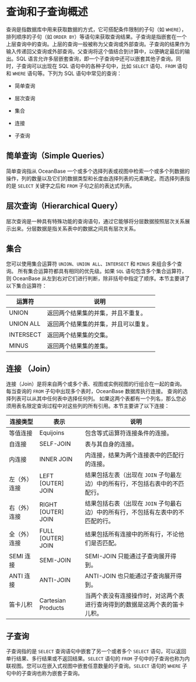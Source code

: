 查询和子查询概述 
=============================



查询是指数据库中用来获取数据的方式，它可搭配条件限制的子句（如 `WHERE`），排列顺序的子句（如 `ORDER BY`）等语句来获取查询结果。子查询是指嵌套在一个上层查询中的查询。上层的查询一般被称为父查询或外部查询。子查询的结果作为输入传递回父查询或外部查询。父查询将这个值结合到计算中，以便确定最后的输出。SQL 语言允许多层嵌套查询，即一个子查询中还可以嵌套其他子查询。同时，子查询可以出现在 SQL 语句中的各种子句中，比如 `SELECT` 语句、`FROM` 语句和 `WHERE` 语句等。下列为 SQL 语句中常见的查询：

* 简单查询

  

* 层次查询

  

* 集合

  

* 连接

  

* 子查询

  




简单查询（Simple Queries） 
--------------------------------

简单查询指从 OceanBase 一个或多个选择列表或视图中检索一个或多个列数据的操作，列的数量以及它们的数据类型和长度由选择列表的元素确定。而选择列表指的是 `SELECT` 关键字之后和 `FROM` 子句之前的表达式列表。

层次查询（Hierarchical Query） 
------------------------------------

层次查询是一种具有特殊功能的查询语句，通过它能够将分层数据按照层次关系展示出来。分层数据是指关系表中的数据之间具有层次关系。

集合 
--------------

您可以使用集合运算符 `UNION`、`UNION ALL`、`INTERSECT` 和 `MINUS` 来组合多个查询。 所有集合运算符都具有相同的优先级。如果 `SQL` 语句包含多个集合运算符，则 OceanBase 从左到右对它们进行判断，除非括号中指定了顺序。本节主要讲了以下集合运算符：


|    运算符    |         说明         |
|-----------|--------------------|
| UNION     | 返回两个结果集的并集，并且不重复。  |
| UNION ALL | 返回两个结果集的并集，并且可以重复。 |
| INTERSECT | 返回两个结果集的交集。        |
| MINUS     | 返回两个结果集的差集。        |



连接 （Join） 
---------------------

连接（Join）是将来自两个或多个表、视图或实例视图的行组合在一起的查询。 每当查询的 `FROM` 子句中出现多个表时，OceanBase 数据库执行连接。 查询的选择列表可以从其中任何表中选择任何列。 如果这两个表都有一个列名，那么您必须用表名限定查询过程中对这些列的所有引用。本节主要讲了以下连接：


|  连接类型   |          表示          |                      说明                      |
|---------|----------------------|----------------------------------------------|
| 等值连接    | Equijoins            | 包含等式运算符连接条件的连接。                              |
| 自连接     | SELF-JOIN            | 表与其自身的连接。                                    |
| 内连接     | INNER JOIN           | 内连接，结果为两个连接表中的匹配行的连接。                        |
| 左（外）连接  | LEFT \[OUTER\] JOIN  | 结果包括左表（出现在 `JOIN` 子句最左边）中的所有行，不包括右表中的不匹配行。   |
| 右（外）连接  | RIGHT \[OUTER\] JOIN | 结果包括右表（出现在 `JOIN` 子句最右边）中的所有行，不包括有左表中的不匹配的行。 |
| 全（外）连接  | FULL \[OUTER\] JOIN  | 结果包括所有连接中的所有行，不论他们是否匹配。                      |
| SEMI 连接 | SEMI-JOIN            | SEMI-JOIN 只能通过子查询展开得到。                       |
| ANTI 连接 | ANTI-JOIN            | ANTI-JOIN 也只能通过子查询展开得到。                      |
| 笛卡儿积    | Cartesian Products   | 当两个表没有连接操作时，对这两个表进行查询得到的数据是这两个表的笛卡儿积。        |



子查询 
---------------

子查询指的是 `SELECT` 查询语句中嵌套了另一个或者多个 `SELECT` 语句，可以返回单行结果、多行结果或不返回结果。`SELECT` 语句的 `FROM` 子句中的子查询也称为内联视图。您可以在嵌入式视图中嵌套任意数量的子查询。`SELECT` 语句的 `WHERE` 子句中的子查询也称为嵌套子查询。
